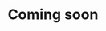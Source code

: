---
# Feel free to add content and custom Front Matter to this file.
# To modify the layout, see https://jekyllrb.com/docs/themes/#overriding-theme-defaults

layout: splash
author_profile: false
title: Coming soon

excerpt: "Stay tuned ...."
header:
    overlay_color: "#0ABAB5"


---